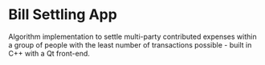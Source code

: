 # Bill Settling App
Algorithm implementation to settle multi-party contributed expenses within a group of people with the least number of transactions possible - built in C++ with a Qt front-end.
